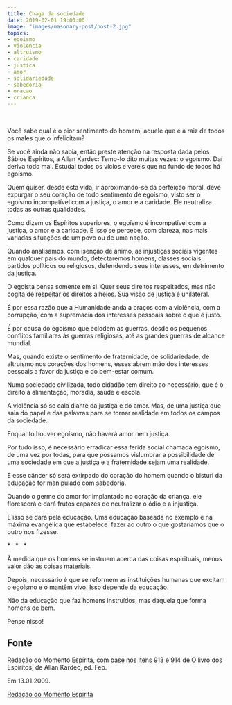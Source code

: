 ```yaml
---
title: Chaga da sociedade
date: 2019-02-01 19:00:00
image: "images/masonary-post/post-2.jpg"
topics: 
- egoismo
- violencia
- altruismo
- caridade
- justica
- amor
- solidariedade
- sabedoria
- oracao
- crianca
---
```

 

Você sabe qual é o pior sentimento do homem, aquele que é a raiz de todos os
males que o infelicitam?

Se você ainda não sabia, então preste atenção na resposta dada pelos Sábios
Espíritos, a Allan Kardec: Temo-lo dito muitas vezes: o egoísmo. Daí deriva
todo mal. Estudai todos os vícios e vereis que no fundo de todos há egoísmo.

Quem quiser, desde esta vida, ir aproximando-se da perfeição moral, deve
expurgar o seu coração de todo sentimento de egoísmo, visto ser o egoísmo
incompatível com a justiça, o amor e a caridade. Ele neutraliza todas as outras
qualidades.

Como dizem os Espíritos superiores, o egoísmo é incompatível com a justiça, o
amor e a caridade. E isso se percebe, com clareza, nas mais variadas situações
de um povo ou de uma nação.

Quando analisamos, com isenção de ânimo, as injustiças sociais vigentes em
qualquer país do mundo, detectaremos homens, classes sociais, partidos
políticos ou religiosos, defendendo seus interesses, em detrimento da justiça.

O egoísta pensa somente em si. Quer seus direitos respeitados, mas não cogita
de respeitar os direitos alheios. Sua visão de justiça é unilateral.

É por essa razão que a Humanidade anda a braços com a violência, com a
corrupção, com a supremacia dos interesses pessoais sobre o que é justo.

É por causa do egoísmo que eclodem as guerras, desde os pequenos conflitos
familiares às guerras religiosas, até as grandes guerras de alcance mundial.

Mas, quando existe o sentimento de fraternidade, de solidariedade, de altruísmo
nos corações dos homens, esses abrem mão dos interesses pessoais a favor da
justiça e do bem-estar comum.

Numa sociedade civilizada, todo cidadão tem direito ao necessário, que é o
direito à alimentação, moradia, saúde e escola.

A violência só se cala diante da justiça e do amor. Mas, de uma justiça que
saia do papel e das palavras para se tornar realidade em todos os campos da
sociedade.

Enquanto houver egoísmo, não haverá amor nem justiça.

Por tudo isso, é necessário erradicar essa ferida social chamada egoísmo, de
uma vez por todas, para que possamos vislumbrar a possibilidade de uma
sociedade em que a justiça e a fraternidade sejam uma realidade.

E esse câncer só será extirpado do coração do homem quando o bisturi da
educação for manipulado com sabedoria.

Quando o germe do amor for implantado no coração da criança, ele florescerá e
dará frutos capazes de neutralizar o ódio e a injustiça.

E isso se dará pela educação. Uma educação baseada no exemplo e na máxima
evangélica que estabelece  fazer ao outro o que gostaríamos que o outro nos
fizesse.

*   *   *

À medida que os homens se instruem acerca das coisas espirituais, menos valor
dão às coisas materiais.

Depois, necessário é que se reformem as instituições humanas que excitam o
egoísmo e o mantêm vivo. Isso depende da educação.

Não da educação que faz homens instruídos, mas daquela que forma homens de bem.

Pense nisso!

## Fonte
Redação do Momento Espírita, com base nos itens 913 e 914 de O livro dos
Espíritos, de Allan Kardec, ed. Feb.

Em 13.01.2009.


[Redação do Momento Espírita](http://www.momento.com.br/pt/ler_texto.php?id=964)
